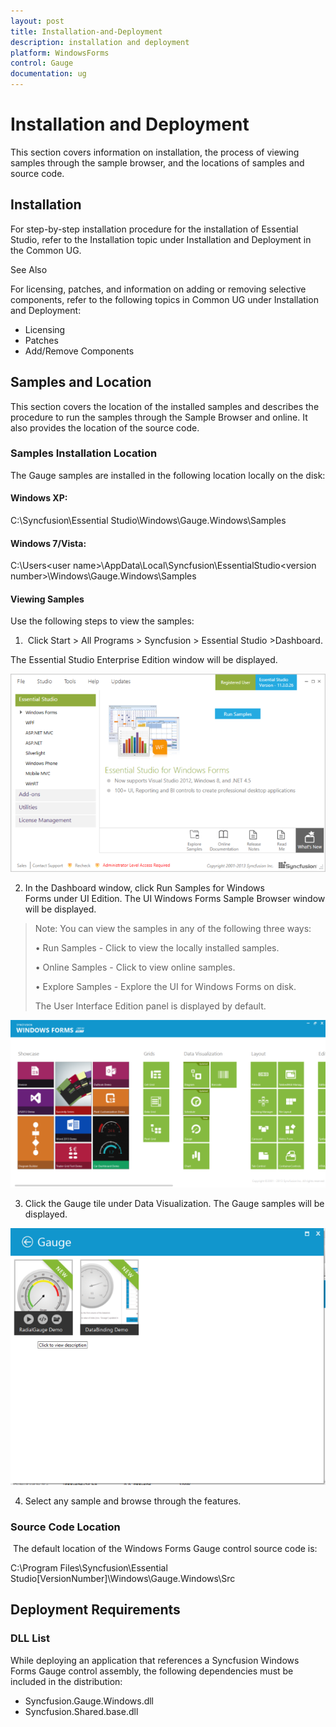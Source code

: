 ```yaml
---
layout: post
title: Installation-and-Deployment
description: installation and deployment
platform: WindowsForms
control: Gauge
documentation: ug
---
```


# Installation and Deployment

This section covers information on installation, the process of viewing samples through the sample browser, and the locations of samples and source code. 

## Installation

For step-by-step installation procedure for the installation of Essential Studio, refer to the Installation topic under Installation and Deployment in the Common UG.

See Also

For licensing, patches, and information on adding or removing selective components, refer to the following topics in Common UG under Installation and Deployment:

* Licensing
* Patches 
* Add/Remove Components

## Samples and Location


This section covers the location of the installed samples and describes the procedure to run the samples through the Sample Browser and online. It also provides the location of the source code.

### Samples Installation Location

The Gauge samples are installed in the following location locally on the disk:

#### Windows XP:

C:\Syncfusion\Essential Studio<version number>\Windows\Gauge.Windows\Samples

#### Windows 7/Vista:

C:\Users\<user name>\AppData\Local\Syncfusion\EssentialStudio\<version number>\Windows\Gauge.Windows\Samples 

#### Viewing Samples

Use the following steps to view the samples:

1.  Click Start > All Programs > Syncfusion > Essential Studio <version number> >Dashboard.

The Essential Studio Enterprise Edition window will be displayed.

![](Installation-and-Deployment_images/Installation-and-Deployment_img1.png)



2. In the Dashboard window, click Run Samples for Windows Forms under UI Edition. The UI Windows Forms Sample Browser window will be displayed.

> Note: You can view the samples in any of the following three ways:
>
> • Run Samples - Click to view the locally installed samples.
>
> • Online Samples - Click to view online samples.
>
> • Explore Samples - Explore the UI for Windows Forms on disk.
>
> The User Interface Edition panel is displayed by default.



![](Installation-and-Deployment_images/Installation-and-Deployment_img3.png)





3. Click the Gauge tile under Data Visualization. The Gauge samples will be displayed.



![](Installation-and-Deployment_images/Installation-and-Deployment_img4.png)





4. Select any sample and browse through the features. 

### Source Code Location


 The default location of the Windows Forms Gauge control source code is:

C:\Program Files\Syncfusion\Essential Studio\[VersionNumber]\Windows\Gauge.Windows\Src

## Deployment Requirements

### DLL List

While deploying an application that references a Syncfusion Windows Forms Gauge control assembly, the following dependencies must be included in the distribution:

* Syncfusion.Gauge.Windows.dll
* Syncfusion.Shared.base.dll
